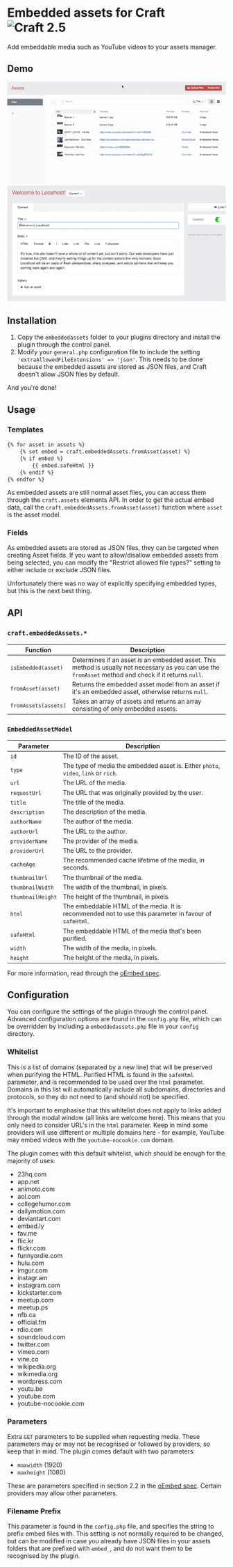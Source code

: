 # Embedded assets for Craft ![Craft 2.5](https://img.shields.io/badge/craft-2.5-red.svg?style=flat-square)

Add embeddable media such as YouTube videos to your assets manager.

## Demo

![Embedded Assets index demo](screenshots/demo-01.gif)
![Embedded Assets URL input demo](screenshots/demo-02.gif)

## Installation

1. Copy the `embeddedassets` folder to your plugins directory and install the plugin through the control panel.
2. Modify your `general.php` configuration file to include the setting `'extraAllowedFileExtensions' => 'json'`. This
   needs to be done because the embedded assets are stored as JSON files, and Craft doesn't allow JSON files by default. 

And you're done!

## Usage

### Templates

```twig
{% for asset in assets %}
	{% set embed = craft.embeddedAssets.fromAsset(asset) %}
	{% if embed %}
		{{ embed.safeHtml }}
	{% endif %}
{% endfor %}
```

As embedded assets are still normal asset files, you can access them through the `craft.assets` elements API. In order
to get the actual embed data, call the `craft.embeddedAssets.fromAsset(asset)` function where `asset` is the asset
model.

### Fields

As embedded assets are stored as JSON files, they can be targeted when creating Asset fields. If you want to allow/disallow embedded assets from being selected, you can modify the "Restrict allowed file types?" setting to either include or exclude JSON files.

Unfortunately there was no way of explicitly specifying embedded types, but this is the next best thing.

## API

### `craft.embeddedAssets.*`

| Function             | Description                                                                                                                                             |
|----------------------|---------------------------------------------------------------------------------------------------------------------------------------------------------|
| `isEmbedded(asset)`  | Determines if an asset is an embedded asset. This method is usually not necessary as you can use the `fromAsset` method and check if it returns `null`. |
| `fromAsset(asset)`   | Returns the embedded asset model from an asset if it's an embedded asset, otherwise returns `null`.                                                     |
| `fromAssets(assets)` | Takes an array of assets and returns an array consisting of only embedded assets.                                                                       |

### `EmbeddedAssetModel`

| Parameter         | Description                                                                                            |
|-------------------|--------------------------------------------------------------------------------------------------------|
| `id`              | The ID of the asset.                                                                                   |
| `type`            | The type of media the embedded asset is. Either `photo`, `video`, `link` or `rich`.                    |
| `url`             | The URL of the media.                                                                                  |
| `requestUrl`      | The URL that was originally provided by the user.                                                      |
| `title`           | The title of the media.                                                                                |
| `description`     | The description of the media.                                                                          |
| `authorName`      | The author of the media.                                                                               |
| `authorUrl`       | The URL to the author.                                                                                 |
| `providerName`    | The provider of the media.                                                                             |
| `providerUrl`     | The URL to the provider.                                                                               |
| `cacheAge`        | The recommended cache lifetime of the media, in seconds.                                               |
| `thumbnailUrl`    | The thumbnail of the media.                                                                            |
| `thumbnailWidth`  | The width of the thumbnail, in pixels.                                                                 |
| `thumbnailHeight` | The height of the thumbnail, in pixels.                                                                |
| `html`            | The embeddable HTML of the media. It is recommended not to use this parameter in favour of `safeHtml`. |
| `safeHtml`        | The embeddable HTML of the media that's been purified.                                                 |
| `width`           | The width of the media, in pixels.                                                                     |
| `height`          | The height of the media, in pixels.                                                                    |

For more information, read through the [oEmbed spec](http://oembed.com/).

## Configuration

You can configure the settings of the plugin through the control panel. Advanced configuration options are found in the
`config.php` file, which can be overridden by including a `embeddedassets.php` file in your `config` directory.

### Whitelist

This is a list of domains (separated by a new line) that will be preserved when purifying the HTML. Purified HTML is
found in the `safeHtml` parameter, and is recommended to be used over the `html` parameter. Domains
in this list will automatically include all subdomains, directories and protocols, so they do not need to (and should not) be
specified.

It's important to emphasise that this whitelist does not apply to links added through the modal window (all links are
welcome here). This means that you only need to consider URL's in the `html` parameter. Keep in mind some providers will
use different or multiple domains here - for example, YouTube may embed videos with the `youtube-nocookie.com` domain.

The plugin comes with this default whitelist, which should be enough for the majority of uses:

- 23hq.com
- app.net
- animoto.com
- aol.com
- collegehumor.com
- dailymotion.com
- deviantart.com
- embed.ly
- fav.me
- flic.kr
- flickr.com
- funnyordie.com
- hulu.com
- imgur.com
- instagr.am
- instagram.com
- kickstarter.com
- meetup.com
- meetup.ps
- nfb.ca
- official.fm
- rdio.com
- soundcloud.com
- twitter.com
- vimeo.com
- vine.co
- wikipedia.org
- wikimedia.org
- wordpress.com
- youtu.be
- youtube.com
- youtube-nocookie.com

### Parameters

Extra `GET` parameters to be supplied when requesting media. These parameters may or may not be recognised or followed
by providers, so keep that in mind. The plugin comes default with two parameters:

- `maxwidth` (1920)
- `maxheight` (1080)

These are parameters specified in section 2.2 in the [oEmbed spec](http://oembed.com/). Certain providers may allow
other parameters.

### Filename Prefix

This parameter is found in the `config.php` file, and specifies the string to prefix embed files with. This setting is
not normally required to be changed, but can be modified in case you already have JSON files in your assets folders
that are prefixed with `embed_`, and do not want them to be recognised by the plugin.
